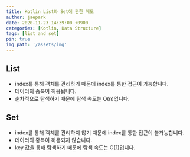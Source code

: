 ```yaml
---
title: Kotlin List와 Set에 관한 메모 
author: jaepark
date: 2020-11-23 14:39:00 +0900
categories: [Kotlin, Data Structure]
tags: [list and set]
pin: true
img_path: '/assets/img'
---
```

## List
- index를 통해 객체를 관리하기 때문에 index를 통한 접근이 가능합니다.
- 데이터의 중복이 허용됩니다.
- 순차적으로 탐색하기 때문에 탐색 속도는 O(n)입니다.

## Set
- index를 통해 객체를 관리하지 않기 때문에 index를 통한 접근이 불가능합니다.
- 데이터의 중복이 허용되지 않습니다.
- key 값을 통해 탐색하기 때문에 탐색 속도는 O(1)입니다.
